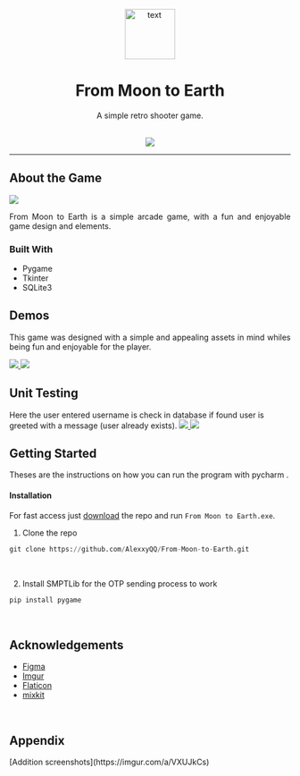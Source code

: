 <p align="center">
<a href="https://github.com/softwarica-github/exam-replacement-coursework-st4000cem-AlexxyQQ">
<img  src = "https://i.imgur.com/wQISZoe.png" width="90" alt="text" >
</a>
</p>

<h1 align="center">From Moon to Earth </h1>
<p align="center">
A simple retro shooter game.
</p>

<p align="center">
<br>
<a href="https://github.com/AlexxyQQ"> <img src="https://img.shields.io/badge/-AlexxyQQ-yellow" /> </a>
</p>

<hr>

<h2>About the Game</h2>
<a href="https://github.com/softwarica-github/exam-replacement-coursework-st4000cem-AlexxyQQ">
<img  src = "https://i.imgur.com/OwDiii0.png" >
</a>
<br>

<p align="Justify">
From Moon to Earth is a simple arcade game, with a fun and enjoyable game design and elements.
</p>

<h3>Built With</h3>

- Pygame
- Tkinter
- SQLite3

<h2>Demos</h2>
<p align="Justify">
This game was designed with a simple and appealing assets in mind whiles being fun and enjoyable for the player.

</p>
<a href="https://github.com/softwarica-github/exam-replacement-coursework-st4000cem-AlexxyQQ">
<img  src = "https://i.imgur.com/2qJQjHz.gif" >
</a>

<a href="https://i.ibb.co/f9vGd0j/ezgif-com-gif-maker-1.gif">
<img src = "https://i.ibb.co/f9vGd0j/ezgif-com-gif-maker-1.gif" >
</a>

<h2>Unit Testing</h2>

Here the user entered username is check in database if found user is greeted with a message (user already exists).
<a href="https://github.com/softwarica-github/exam-replacement-coursework-st4000cem-AlexxyQQ">
<img  src = "https://i.imgur.com/43hGdgK.png" >
</a>
<a href="https://github.com/softwarica-github/exam-replacement-coursework-st4000cem-AlexxyQQ">
<img  src = "https://i.imgur.com/BoG28xO.png" >
</a>

<h2>Getting Started</h2>

Theses are the instructions on how you can run the program with pycharm .

<h4>Installation</h4>

For fast access just [download](https://github.com/AlexxyQQ/From-Moon-to-Earth/archive/refs/heads/master.zip) the repo and run `From Moon to Earth.exe`.

1. Clone the repo<br>

```python
git clone https://github.com/AlexxyQQ/From-Moon-to-Earth.git
```

   <br>

2. Install SMPTLib for the OTP sending process to work<br>

```python
pip install pygame
```

<br>

<h2>Acknowledgements</h2>

- [Figma](https://www.figma.com)
- [Imgur](https://imgur.com)
- [Flaticon](https://www.flaticon.com)
- [mixkit](https://mixkit.co)

<br>

<h2>Appendix</h2>
[Addition screenshots](https://imgur.com/a/VXUJkCs)
